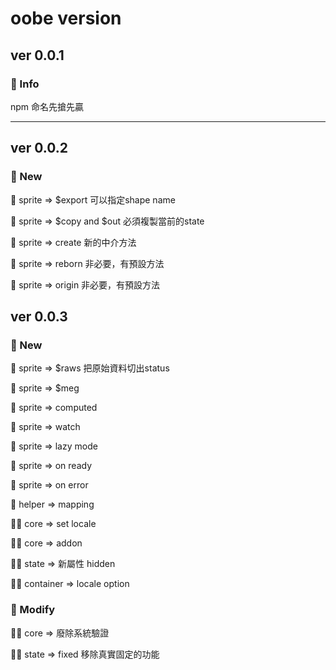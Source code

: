 # oobe version

## ver 0.0.1

### 📃 Info

npm 命名先搶先贏

---

## ver 0.0.2

### 📃 New

🙉 sprite => $export 可以指定shape name

🙉 sprite => $copy and $out 必須複製當前的state

🙉 sprite => create 新的中介方法

🙉 sprite => reborn 非必要，有預設方法

🙉 sprite => origin 非必要，有預設方法

## ver 0.0.3

### 📃 New

🙉 sprite => $raws 把原始資料切出status

🙉 sprite => $meg

🙉 sprite => computed

🙉 sprite => watch

🙉 sprite => lazy mode

🙉 sprite => on ready

🙉 sprite => on error

🤝 helper => mapping

🤸🏻‍ core => set locale

🤸🏻‍ core => addon

🤸🏻‍ state => 新屬性 hidden

🤸🏻‍ container => locale option

### 📃 Modify

🤸🏻‍ core => 廢除系統驗證

🤸🏻‍ state => fixed 移除真實固定的功能
